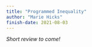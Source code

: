 ```yaml
---
title: "Programmed Inequality"
author: "Marie Hicks"
finish-date: 2021-08-03
---
```


_Short review to come!_
